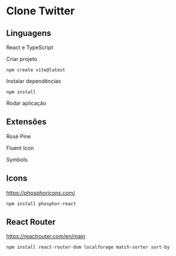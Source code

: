 <h1> Clone Twitter</h1>

<h2> Linguagens </h2>

<p> React e TypeScript </p>

<p>Criar projeto</p>

`npm create vite@latest`

<p> Instalar dependências </p>

`npm install`

<p> Rodar aplicação </p>

<h2> Extensões </h2>

<p>Rosé Pine</p>

<p>Fluent Icon</p>

<p>Symbols</p>

<h2>Icons</h2>

<a>https://phosphoricons.com/</a>

`npm install phosphor-react`

<h2>React Router</h2>

<a>https://reactrouter.com/en/main</a>

`npm install react-router-dom localforage match-sorter sort-by`